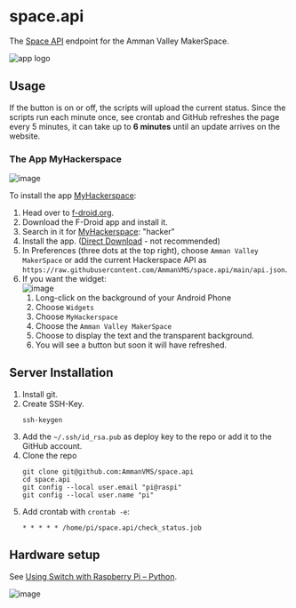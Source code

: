 # space.api
The [Space API](https://spaceapi.io/) endpoint for the Amman Valley MakerSpace.

![app logo](https://user-images.githubusercontent.com/564768/180646227-e5a9dec4-6eba-4ac0-867f-9a7d7889ea16.png)

## Usage

If the button is on or off, the scripts will upload the current status.
Since the scripts run each minute once, see crontab and
GitHub refreshes the page every 5 minutes, it can take up to 
**6 minutes** until an update arrives on the website.

### The App MyHackerspace

![image](https://user-images.githubusercontent.com/564768/180648397-77bd6525-fc57-4aa6-b241-db8f5fe593f9.png)

To install the app [MyHackerspace][mhs]:

1. Head over to [f-droid.org](https://f-droid.org/).
2. Download the F-Droid app and install it.
3. Search in it for [MyHackerspace][mhs]: "hacker"
4. Install the app. ([Direct Download](https://f-droid.org/repo/ch.fixme.status_21.apk) - not recommended)
5. In Preferences (three dots at the top right), choose `Amman Valley MakerSpace` or add the current Hackerspace API as `https://raw.githubusercontent.com/AmmanVMS/space.api/main/api.json`.
6. If you want the widget:  
    ![image](https://user-images.githubusercontent.com/564768/180646507-8ecbb045-6ed7-4cce-a769-90427883f696.png)
    1. Long-click on the background of your Android Phone
    2. Choose `Widgets`
    3. Choose `MyHackerspace`
    4. Choose the `Amman Valley MakerSpace`
    5. Choose to display the text and the transparent background.
    6. You will see a button but soon it will have refreshed.

[mhs]: https://f-droid.org/en/packages/ch.fixme.status/

## Server Installation

1. Install git.
2. Create SSH-Key. 
    ```
    ssh-keygen
    ```
3. Add the `~/.ssh/id_rsa.pub` as deploy key to the repo or add it to the GitHub account.
4. Clone the repo
    ```
    git clone git@github.com:AmmanVMS/space.api
    cd space.api
    git config --local user.email "pi@raspi"
    git config --local user.name "pi"
    ```
5. Add crontab with `crontab -e`:
    ```
    * * * * * /home/pi/space.api/check_status.job
    ```

## Hardware setup

See [Using Switch with Raspberry Pi – Python](https://electrosome.com/using-switch-raspberry-pi/).

![image](https://user-images.githubusercontent.com/564768/179254745-3d816c42-57bd-415f-a971-402d4f052f74.png)
